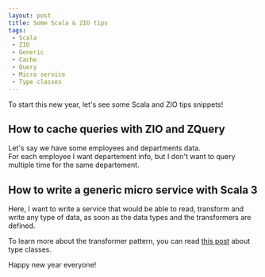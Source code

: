 ```yaml
---
layout: post
title: Some Scala & ZIO tips
tags:
 - Scala
 - ZIO
 - Generic
 - Cache
 - Query
 - Micro service
 - Type classes
---
```


To start this new year, let's see some Scala and ZIO tips snippets!

## How to cache queries with ZIO and ZQuery

Let's say we have some employees and departments data.  
For each employee I want departement info, but I don't want to query multiple time for the same departement.

<script src="https://gist.github.com/loicdescotte/1cc5f2a00506138a64efe3534214f6d7.js"></script>

## How to write a generic micro service with Scala 3

Here, I want to write a service that would be able to read, transform and write any type of data, as soon as the data types and the transformers are defined.

<script src="https://gist.github.com/loicdescotte/8ab10c13b7c63920ec5637b5c695368b.js"></script>

To learn more about the transformer pattern, you can read [this post](https://loicdescotte.github.io/posts/type-classes-in-scala-3/) about type classes.

Happy new year everyone!
